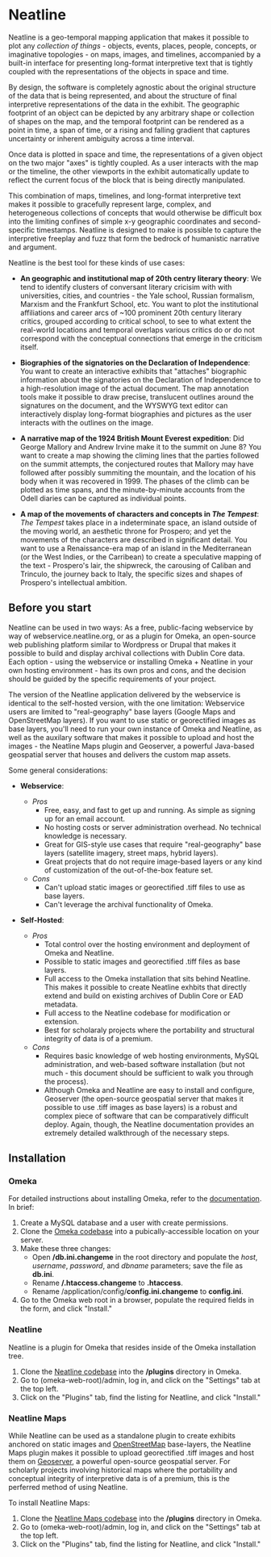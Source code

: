 # Neatline

Neatline is a geo-temporal mapping application that makes it possible to plot any _collection of things_ - objects, events, places, people, concepts, or imaginative topologies - on maps, images, and timelines, accompanied by a built-in interface for presenting long-format interpretive text that is tightly coupled with the representations of the objects in space and time.

By design, the software is completely agnostic about the original structure of the data that is being represented, and about the structure of final interpretive representations of the data in the exhibit. The geographic footprint of an object can be depicted by any arbitrary shape or collection of shapes on the map, and the temporal footprint can be rendered as a point in time, a span of time, or a rising and falling gradient that captures uncertainty or inherent ambiguity across a time interval.

Once data is plotted in space and time, the representations of a given object on the two major "axes" is tightly coupled. As a user interacts with the map or the timeline, the other viewports in the exhibit automatically update to reflect the current focus of the block that is being directly manipulated. 

This combination of maps, timelines, and long-format interpretive text makes it possible to gracefully represent large, complex, and heterogeneous collections of concepts that would otherwise be difficult box into the limiting confines of simple x-y geographic coordinates and second-specific timestamps. Neatline is designed to make is possible to capture the interpretive freeplay and fuzz that form the bedrock of humanistic narrative and argument.

Neatline is the best tool for these kinds of use cases:

  * **An geographic and institutional map of 20th centry literary theory**: We tend to identify clusters of conversant literary cricisim with with universities, cities, and countries - the Yale school, Russian formalism, Marxism and the Frankfurt School, etc. You want to plot the institutional affiliations and career arcs of ~100 prominent 20th century literary critics, grouped according to critical school, to see to what extent the real-world locations and temporal overlaps various critics do or do not correspond with the conceptual connections that emerge in the criticism itself.

  * **Biographies of the signatories on the Declaration of Independence**: You want to create an interactive exhibits that "attaches" biographic information about the signatories on the Declaration of Independence to a high-resolution image of the actual document. The map annotation tools make it possible to draw precise, translucent outlines around the signatures on the document, and the WYSWYG text editor can interactively display long-format biographies and pictures as the user interacts with the outlines on the image.

  * **A narrative map of the 1924 British Mount Everest expedition**: Did George Mallory and Andrew Irvine make it to the summit on June 8? You want to create a map showing the climing lines that the parties followed on the summit attempts, the conjectured routes that Mallory may have followed after possibly summiting the mountain, and the location of his body when it was recovered in 1999. The phases of the climb can be plotted as time spans, and the minute-by-minute accounts from the Odell diaries can be captured as individual points.

  * **A map of the movements of characters and concepts in _The Tempest_**: _The Tempest_ takes place in a indeterminate space, an island outside of the moving world, an aesthetic throne for Prospero; and yet the movements of the characters are described in significant detail. You want to use a Renaissance-era map of an island in the Mediterranean (or the West Indies, or the Carribean) to create a speculative mapping of the text - Prospero's lair, the shipwreck, the carousing of Caliban and Trinculo, the journey back to Italy, the specific sizes and shapes of Prospero's intellectual ambition.

## Before you start

Neatline can be used in two ways: As a free, public-facing webservice by way of webservice.neatline.org, or as a plugin for Omeka, an open-source web publishing platform similar to Wordpress or Drupal that makes it possible to build and display archival collections with Dublin Core data. Each option - using the webservice or installing Omeka + Neatline in your own hosting environment - has its own pros and cons, and the decision should be guided by the specific requirements of your project.

The version of the Neatline application delivered by the webservice is identical to the self-hosted version, with the one limitation: Webservice users are limited to "real-geography" base layers (Google Maps and OpenStreetMap layers). If you want to use static or georectified images as base layers, you'll need to run your own instance of Omeka and Neatline, as well as the auxilary software that makes it possible to upload and host the images - the Neatline Maps plugin and Geoserver, a powerful Java-based geospatial server that houses and delivers the custom map assets.

Some general considerations:

  * **Webservice**: 
    * _Pros_
      - Free, easy, and fast to get up and running. As simple as signing up for an email account.
      - No hosting costs or server administration overhead. No technical knowledge is necessary.
      - Great for GIS-style use cases that require "real-geography" base layers (satellite imagery, street maps, hybrid layers).
      - Great projects that do not require image-based layers or any kind of customization of the out-of-the-box feature set.
    * _Cons_
      - Can't upload static images or georectified .tiff files to use as base layers.
      - Can't leverage the archival functionality of Omeka.

  * **Self-Hosted**: 
    * _Pros_
      - Total control over the hosting environment and deployment of Omeka and Neatline.
      - Possible to static images and georectified .tiff files as base layers.
      - Full access to the Omeka installation that sits behind Neatline. This makes it possible to create Neatline exhbits that directly extend and build on existing archives of Dublin Core or EAD metadata.
      - Full access to the Neatline codebase for modification or extension.
      - Best for scholaraly projects where the portability and structural integrity of data is of a premium.
    * _Cons_
      - Requires basic knowledge of web hosting environments, MySQL administration, and web-based software installation (but not much - this document should be sufficient to walk you through the process).
      - Although Omeka and Neatline are easy to install and configure, Geoserver (the open-source geospatial server that makes it possible to use .tiff images as base layers) is a robust and complex piece of software that can be comparatively difficult deploy. Again, though, the Neatline documentation provides an extremely detailed walkthrough of the necessary steps. 






## Installation

### Omeka

For detailed instructions about installing Omeka, refer to the [documentation][omeka-install-documentation]. In brief:

1. Create a MySQL database and a user with create permissions.
2. Clone the [Omeka codebase][omeka-github] into a pubically-accessible location on your server.
3. Make these three changes:
    * Open **/db.ini.changeme** in the root directory and populate the _host_, _username_, _password_, and _dbname_ parameters; save the file as **db.ini**.
    * Rename **/.htaccess.changeme** to **.htaccess**.
    * Rename /application/config/**config.ini.changeme** to **config.ini**.
4. Go to the Omeka web root in a browser, populate the required fields in the form, and click "Install."

### Neatline

Neatline is a plugin for Omeka that resides inside of the Omeka installation tree.

1. Clone the [Neatline codebase][neatline-github] into the **/plugins** directory in Omeka.
2. Go to (omeka-web-root)/admin, log in, and click on the "Settings" tab at the top left.
2. Click on the "Plugins" tab, find the listing for Neatline, and click "Install."

### Neatline Maps

While Neatline can be used as a standalone plugin to create exhibits anchored on static images and [OpenStreetMap][openstreetmap] base-layers, the Neatline Maps plugin makes it possible to upload georectified .tiff images and host them on [Geoserver][geoserver], a powerful open-source geospatial server. For scholarly projects involving historical maps where the portability and conceptual integrity of interpretive data is of a premium, this is the perferred method of using Neatline.

To install Neatline Maps:

1. Clone the [Neatline Maps codebase][neatline-maps-github] into the **/plugins** directory in Omeka.
2. Go to (omeka-web-root)/admin, log in, and click on the "Settings" tab at the top left.
2. Click on the "Plugins" tab, find the listing for Neatline, and click "Install."


[omeka-install-documentation]: http://omeka.org/codex/Installation 
[omeka-github]: https://github.com/omeka/Omeka
[neatline-github]: https://github.com/scholarslab/Neatline
[neatline-maps-github]: https://github.com/scholarslab/NeatlineMaps
[geoserver]: http://geoserver.org
[openstreetmap]: http://www.openstreetmap.org
